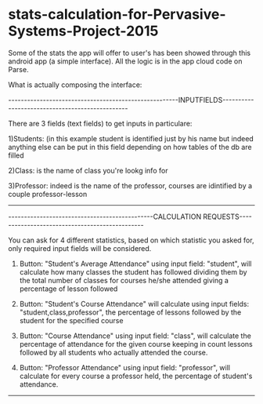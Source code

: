 # stats-calculation-for-Pervasive-Systems-Project-2015
Some of the stats the app will offer to user's has been showed through this android app (a simple interface). All the logic is in the app cloud code on Parse.


What is actually composing the interface:

------------------------------------------------------INPUTFIELDS------------------------------------------------

There are 3 fields  (text fields) to get inputs in particulare:

1)Students: (in this example student is identified just by his name but indeed anything else can be put in this field  depending  on how tables of the db are filled  

2)Class: is the name of class you're lookg info for

3)Professor: indeed is the name of the professor, courses are idintified by a couple professor-lesson

----------------------------------------------------------------------------------------------------------------

----------------------------------------------CALCULATION REQUESTS-----------------------------------------------

You can ask for 4 different statistics, based on which statistic you asked for, only required input fields will be considered.

1) Button: "Student's Average Attendance" using input field: "student", will calculate how many classes the student has followed dividing them by the total number of classes for courses he/she attended giving a percentage of lesson followed

2) Button: "Student's Course Attendance" will calculate using input fields: "student,class,professor", the percentage of lessons followed by the student for the specified course

3) Button: "Course Attendance" using input field: "class", will calculate the percentage of attendance for the given course keeping in count lessons followed by all students who actually attended the course.

4) Button: "Professor Attendance" using input field: "professor", will calculate for every course a professor held, the percentage of student's attendance.

----------------------------------------------------------------------------------------------------------------
